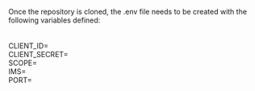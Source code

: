 Once the repository is cloned, the .env file needs to be created with the following variables defined:<br><br>  
CLIENT_ID=<br>
CLIENT_SECRET=<br>
SCOPE=<br>
IMS=<br>
PORT=<br/>

